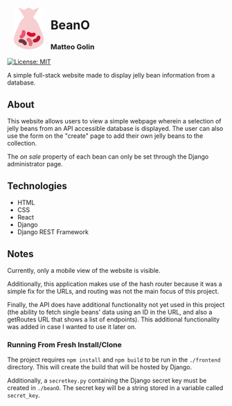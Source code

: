 <img width="70" align="left" style="padding: 15px" src="https://github.com/linguini1/beanO/blob/main/frontend/public/static/favicon.png?raw=true" />
<h1>BeanO</h1>
<h3>Matteo Golin</h3>

[![License: MIT](https://img.shields.io/badge/License-MIT-e76b74.svg)](https://opensource.org/licenses/MIT)

A simple full-stack website made to display jelly bean information from a database.

## About
This website allows users to view a simple webpage wherein a selection of jelly beans from an API accessible database
is displayed. The user can also use the form on the "create" page to add their own jelly beans to the collection.

The _on sale_ property of each bean can only be set through the Django administrator page.

## Technologies
- HTML
- CSS
- React
- Django
- Django REST Framework

## Notes
Currently, only a mobile view of the website is visible.

Additionally, this application makes use of the hash router because it was a simple fix for the URLs, and routing was
not the main focus of this project.

Finally, the API does have additional functionality not yet used in this project (the ability to fetch single beans' 
data using an ID in the URL, and also a getRoutes URL that shows a list of endpoints). This additional functionality was
added in case I wanted to use it later on.

### Running From Fresh Install/Clone
The project requires `npm install` and `npm build` to be run in the `./frontend` directory. This will create the 
build that will be hosted by Django.

Additionally, a `secretkey.py` containing the Django secret key must be created in `./beanO`. The secret key will be a 
string stored in a variable called `secret_key`.
